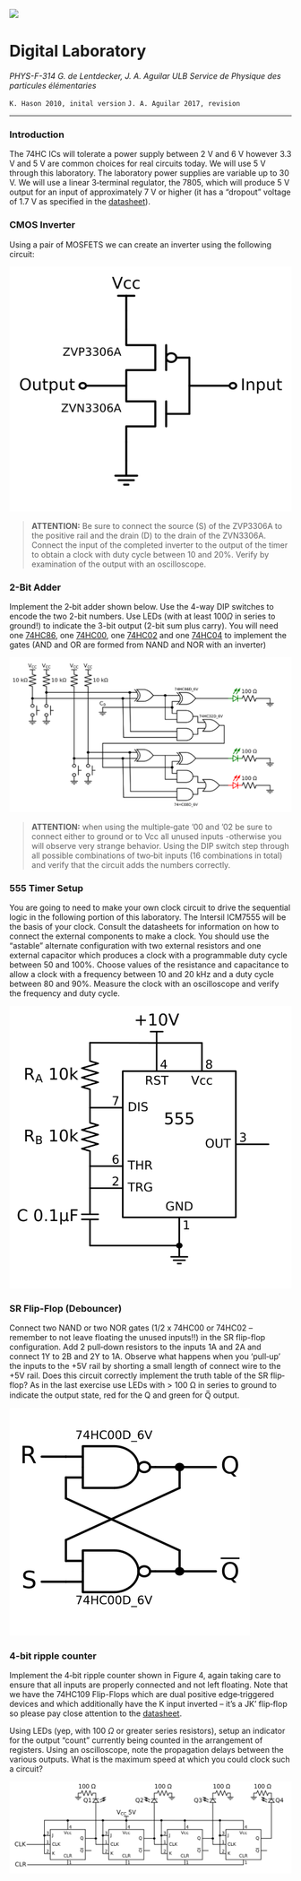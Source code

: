 
![](https://www.ulb.ac.be/dre/com/img/logo3lp-illu.jpg)

# Digital Laboratory

*PHYS-F-314
G. de Lentdecker, J. A. Aguilar
ULB Service de Physique des particules élémentaries*

`K. Hason 2010, inital version`
`J. A. Aguilar 2017, revision`

---

### Introduction

The 74HC ICs will tolerate a power supply between 2 V and 6 V however 3.3 V and 5 V are common choices for real circuits today. We will use 5 V through this laboratory. The laboratory power supplies are variable up to 30 V. We will use a linear 3‐terminal regulator, the 7805, which will produce 5 V output for an input of approximately 7 V or higher (it has a “dropout” voltage of 1.7 V as specified in the [datasheet](https://www.sparkfun.com/datasheets/Components/LM7805.pdf)).

### CMOS Inverter

Using a pair of MOSFETS we can create an inverter using the following circuit:

![](CMOS.svg)

> **ATTENTION:** Be sure to connect the source (S) of the  ZVP3306A to the positive rail and the drain (D) to the drain of the ZVN3306A. Connect the input of the completed inverter to the output of the timer to obtain a clock with duty cycle between 10 and 20%. Verify by examination of the output with an oscilloscope.

### 2-Bit Adder

Implement the 2‐bit adder shown below. Use the 4-way DIP switches to encode the two 2-bit numbers. Use LEDs (with at least 100$\Omega$ in series to ground!) to indicate the 3-bit output (2-bit sum plus carry). You will need one [74HC86](https://assets.nexperia.com/documents/data-sheet/74HC_HCT86.pdf), one [74HC00](https://assets.nexperia.com/documents/data-sheet/74HC_HCT00.pdf), one [74HC02](https://assets.nexperia.com/documents/data-sheet/74HC_HCT02.pdf) and one [74HC04](https://datasheet.lcsc.com/szlcsc/74HC04D_C5590.pdf) to implement the gates (AND and OR are formed from NAND and NOR with an inverter)


![](adder.svg)

> **ATTENTION:** when using the multiple‐gate ’00 and ’02 be sure to connect either to ground or to Vcc all unused inputs -otherwise you will observe very strange behavior. Using the DIP switch step through all possible combinations of two‐bit inputs (16 combinations in total) and verify that the circuit adds the numbers correctly.

### 555 Timer Setup

You are going to need to make your own clock circuit to drive the sequential logic in the following portion of this laboratory. The Intersil ICM7555 will be the basis of your clock. Consult the datasheets for information on how to connect the external components to make a clock. You should use the “astable” alternate configuration with two external resistors and one external capacitor which produces a clock with a programmable duty cycle between 50 and 100%. Choose values of the resistance and capacitance to allow a clock with a frequency between 10 and 20 kHz and a duty cycle between 80 and 90%. Measure the clock with an oscilloscope and verify the frequency and duty cycle.

![](555.svg)

### SR Flip-Flop (Debouncer)

Connect two NAND or two NOR gates (1/2 x 74HC00 or 74HC02 – remember to not leave floating the unused inputs!!) in the SR flip-flop configuration. Add 2 pull‐down resistors to the inputs 1A and 2A and connect 1Y to 2B and 2Y to 1A. Observe what happens when you ‘pull‐up’ the inputs to the +5V rail by shorting a small length of connect wire to the +5V rail. Does this circuit correctly implement the truth table of the SR flip‐flop? As in the last exercise use LEDs with > 100 Ω in series to ground to indicate the output state, red for the Q and green for Q̅ output.

![](SR.svg)

### 4-bit ripple counter

Implement the 4‐bit ripple counter shown in Figure 4, again taking care to ensure that all inputs are properly connected and not left floating. Note that we have the 74HC109 Flip-Flops which are dual positive edge‐triggered devices and which additionally have the K input inverted – it’s a JK’ flip‐flop so please pay close attention to the [datasheet](https://assets.nexperia.com/documents/data-sheet/74HC_HCT109.pdf).

Using LEDs (yep, with 100 $\Omega$ or greater series resistors), setup an indicator for the output “count” currently being counted in the arrangement of registers.
Using an oscilloscope, note the propagation delays between the various outputs. What is the maximum speed at which you could clock such a circuit?

![](counter.svg)
